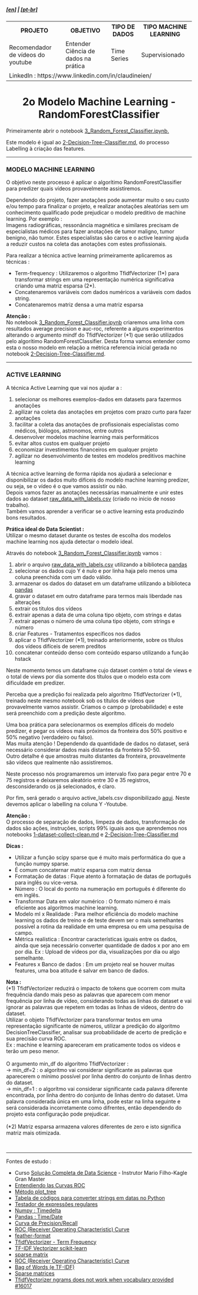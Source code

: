 <h5><a href="blank_">[en]</a> | <a href="blank_">[pt-br]</a>
</h5>
<h5>
<div>
  <table>
    <tr>
      <th>PROJETO</th>
      <th>OBJETIVO</th>
      <th>TIPO DE DADOS</th>
      <th>TIPO MACHINE LEARNING</th>
    </tr>
    <tr>
      <td>Recomendador de vídeos do youtube</td>
      <td>Entender Ciência de dados na prática</td>
      <td>Time Series</td>
      <td>Supervisionado</td>
    </tr>
    <tr>
        <td colspan="4">LinkedIn : https://www.linkedin.com/in/claudineien/</td>
    </tr>
  </table>
</div>
</h5>

<h1 align='center'>2o Modelo Machine Learning - RandomForestClassifier</h1>
<p>Primeiramente abrir o notebook <a href="/1-source-code/3_Random_Forest_Classifier.ipynb">3_Random_Forest_Classifier.ipynb.</a></p>

<p>Este modelo é igual ao <a href="https://github.com/claudineien/youtube-recommender-machine-learning/blob/master/2-Decision-Tree-Classifier.md">2-Decision-Tree-Classifier.md</a>, do processo Labelling à criação das features.</p>

<hr>
<h3>MODELO MACHINE LEARNING</h3>
O objetivo neste processo é aplicar o algorítimo RandomForestClassifier para predizer quais vídeos provavelmente assistiremos.<br>
<p>Dependendo do projeto, fazer anotações pode aumentar muito o seu custo e/ou tempo para finalizar o projeto, e realizar anotações aleatórias sem um conhecimento qualificado pode prejudicar o modelo preditivo de machine learning. Por exemplo :<br>
Imagens radiográficas, ressonância magnética e similares precisam de especialistas médicos para fazer anotações de tumor maligno, tumor benigno, não tumor. Estes especialistas são caros e o active learning ajuda a reduzir custos na coleta das anotações com estes profissionais.
</p>

<p>Para realizar a técnica active learning primeiramente aplicaremos as técnicas :<br>
    <ul>
        <li>Term-frequency :
        Utilizaremos o algorítmo TfidfVectorizer (1*) para transformar strings em uma representação numérica significativa criando uma matriz esparsa (2*).<br>
        </li>
        <li>Concatenaremos variáveis com dados numéricos a variáveis com dados string.</li>
        <li>Concatenaremos matriz densa a uma matriz esparsa</li>
    </ul>
</p>

<p><strong>Atenção :</strong><br>
No notebook <a href="/1-source-code/3_Random_Forest_Classifier.ipynb">3_Random_Forest_Classifier.ipynb</a> criaremos uma linha com resultados average precision e auc-roc, referente a alguns experimentos alterando o argumento mindf do TfidfVectorizer (*1) que serão utilizados pelo algorítimo RandomForestClassifier. Desta forma vamos entender como esta o nosso modelo em relação a métrica referencia inicial gerada no notebook <a href="https://github.com/claudineien/youtube-recommender-machine-learning/blob/master/2-Decision-Tree-Classifier.md">2-Decision-Tree-Classifier.md</a>.</p>

<hr>
<h3>ACTIVE LEARNING</h3>
<p>
A técnica Active Learning que vai nos ajudar a :
<ol>
    <li>selecionar os melhores exemplos-dados em datasets para fazermos anotações</li>
    <li>agilizar na coleta das anotações em projetos com prazo curto para fazer anotações</li>
    <li>facilitar a coleta das anotações de profissionais especialistas como médicos, biólogos, astronomos, entre outros</li>
    <li>desenvolver modelos machine learning mais performáticos</li>
    <li>evitar altos custos em qualquer projeto</li>
    <li>economizar investimentos financeiros em qualquer projeto</li>
    <li>agilizar no desenvolvimento de testes em modelos preditivos machine learning</li>
</ol>
</p>

<p>
A técnica active learning de forma rápida nos ajudará a selecionar e disponibilizar os dados muito difíceis do modelo machine learning predizer, ou seja, se o vídeo é o que vamos assistir ou não.<br>
Depois vamos fazer as anotações necessárias manualmente e unir estes dados ao dataset <a href="/2-dataset">raw_data_with_labels.csv</a> (criado no inicio de nosso trabalho).<br>
Também vamos aprender a verificar se o active learning esta produzindo bons resultados.<br>
</p>

<p><strong>Prática ideal do Data Scientist :</strong><br>
Utilizar o mesmo dataset durante os testes de escolha dos modelos machine learning nos ajuda detectar o modelo ideal.
</p>


<p>
Através do notebook <a href="/1-source-code/3_Random_Forest_Classifier.ipynb">3_Random_Forest_Classifier.ipynb</a> vamos :<br>
<p>
    <ol>
        <li>abrir o arquivo <a href=".\file-csv">raw_data_with_labels.csv</a> utilizando a biblioteca <a href="https://pandas.pydata.org/pandas-docs/stable/getting_started/install.html">pandas</a></li></li>
        <li>selecionar os dados cujo Y é nulo e por linha haja pelo menos uma coluna preenchida com um dado válido.</li>
        <li>armazenar os dados do dataset em um dataframe utilizando a biblioteca <a href="https://pandas.pydata.org/pandas-docs/stable/getting_started/install.html">pandas</a></li>
        <li>gravar o dataset em outro dataframe para termos mais liberdade nas alterações</li>
        <li>extrair os titulos dos vídeos</li>
        <li>extrair apenas a data de uma coluna tipo objeto, com strings e datas</li>
		<li>extrair apenas o número de uma coluna tipo objeto, com strings e número</li>
        <li>criar Features - Tratamentos específicos nos dados</li>
        <li>aplicar o TfidfVectorizer (*1), treinado anteriormente, sobre os títulos dos vídeos difíceis de serem preditos</li>
        <li>concatenar conteúdo denso com conteúdo esparso utilizando a função hstack</li>
    </ol>
</p>

<p>Neste momento temos um dataframe cujo dataset contém o total de views e o total de views por dia somente dos títulos que o modelo esta com dificuldade em predizer.</p>

<p>Perceba que a predição foi realizada pelo algorítmo TfidfVectorizer (*1), treinado neste mesmo notebook sob os títulos de vídeos que provavelmente vamos assistir. Criamos o campo p (probabilidade) e este será preenchido com a predição deste algorítmo.</p>

<p>Uma boa prática para selecionarmos os exemplos difíceis do modelo predizer, é pegar os vídeos mais próximos da fronteira dos 50% positivo e 50% negativo (verdadeiro ou falso).<br>
Mas muita atenção ! Dependendo da quantidade de dados no dataset, será necessário considerar dados mais distantes da fronteira 50-50.<br>
Outro detalhe é que amostras muito distantes da fronteira, provavelmente são vídeos que realmente não assistiremos.</p>

<p>Neste processo nós programaremos um intervalo fixo para pegar entre 70 e 75 registros e deixaremos aleatório entre 30 e 35 registros, desconsiderando os já selecionados, é claro.</p>

<p>Por fim, será gerado o arquivo active_labels.csv disponibilizado <a href=".\file-csv">aqui</a>. Neste devemos aplicar o labelling na coluna Y -Youtube.</p>


<p><strong>Atenção : </strong><br>
O processo de separação de dados, limpeza de dados, transformação de dados são ações, instruções, scripts 99% iguais aos que aprendemos nos notebooks <a href="https://github.com/claudineien/youtube-recommender-machine-learning/blob/master/1-dataset-collect-clean.md">1-dataset-collect-clean.md</a> e <a href="https://github.com/claudineien/youtube-recommender-machine-learning/blob/master/2-Decision-Tree-Classifier.md">2-Decision-Tree-Classifier.md</a>
</p>

<p><strong>Dicas :</strong><br>
    <ul>
        <li>Utilizar a função scipy sparse que é muito mais performática do que a função numpy sparse.</li>
        <li>É comum concaternar matriz esparsa com matriz densa</li>
        <li>Formatação de datas : Fique atento à formatação de datas de português para inglês ou vice-versa.</li>
        <li>Número : O local do ponto na numeração em português é diferente do em inglês.</li>
        <li>Transformar Data em valor numérico : O formato número é mais eficiente aos algoritmos machine learning.</li>
        <li>Modelo ml x Realidade : Para melhor eficiência do modelo machine learning os dados de treino e de teste devem ser o mais semelhantes possível a rotina da realidade em uma empresa ou em uma pesquisa de campo.</li>
        <li>Métrica realística : Encontrar características iguais entre os dados, ainda que seja necessário converter quantidade de dados x por ano em por dia. Ex : Upload de vídeos por dia, visualizações por dia ou algo semelhante.</li>
        <li>Features x Banco de dados : Em um projeto real se houver muitas features, uma boa atitude é salvar em banco de dados.</li>
    </ul>
</p>

<p><strong>Nota :</strong><br>
(*1) TfidfVectorizer reduzirá o impacto de tokens que ocorrem com muita frequência dando mais peso as palavras que aparecem com menor frequência por linha de vídeo, considerando todas as linhas do dataset e vai ignorar as palavras que repetem em todas as linhas de vídeos, dentro do dataset.<br>
Utilizar o objeto TfidfVectorizer para transformar textos em uma representação significante de números, utilizar a predição do algoritmo DecisionTreeClassifier, analisar sua probabilidade de acerto de predição e sua precisão curva ROC.<br>
Ex : machine e learning apareceram em praticamente todos os vídeos e terão um peso menor.<br><br>
O argumento min_df do algoritmo TfidfVectorizer :<br>
-> min_df=2 : o algorítmo vai considerar significante as palavras que aparecerem o mínimo possível por linha dentro do conjunto de linhas dentro do dataset.<br>
-> min_df=1 : o algorítmo vai considerar significante cada palavra diferente encontrada, por linha dentro do conjunto de linhas dentro do dataset. Uma palavra considerada única em uma linha, pode estar na linha seguinte e será considerada incorretamente como difrentes, então dependendo do projeto esta configuração pode prejudicar.<br><br>
(*2) Matriz esparsa armazena valores diferentes de zero e isto significa matriz mais otimizada.<br></p>

<br>
<hr>
<p>Fontes de estudo :
    <ul>
        <li>Curso <a href="https://curso.mariofilho.com/">   
        Solução Completa de Data Science</a> - Instrutor Mario Filho-Kagle Gran Master</li>
        <li><a href="https://www.youtube.com/watch?v=Y1XAP6omGzo">Entendiendo las Curvas ROC</a></li>
        <li><a href="https://scikit-learn.org/stable/modules/generated/sklearn.tree.plot_tree.html">Método plot_tree</a></li>
        <li><a href="https://strftime.org/">Tabela de códigos para converter strings em datas no Python</a></li>
        <li><a href="http://gskinner.com/RegExr/">Testador de expressões regulares</a></li>
        <li><a href="https://numpy.org/doc/stable/reference/arrays.datetime.html">Numpy : Timedelta</a></li>
        <li><a href="https://pandas.pydata.org/pandas-docs/stable/user_guide/timeseries.html">Pandas : Time/Date</a></li>
        <li><a href="https://scikit-learn.org/stable/auto_examples/model_selection/plot_precision_recall.html#sphx-glr-auto-examples-model-selection-plot-precision-recall-py">Curva de Precision/Recall</a></li>
        <li><a href="https://scikit-learn.org/stable/modules/model_evaluation.html#roc-metrics">ROC (Receiver Operating Characteristic) Curve</a></li>
        <li><a href="https://pypi.org/project/feather-format/">feather-format</a></li>
        <li><a href="https://scikit-learn.org/stable/modules/generated/sklearn.feature_extraction.text.TfidfVectorizer.html">TfidfVectorizer - Term Frequency</a></li>
        <li><a href="https://medium.com/@cmukesh8688/tf-idf-vectorizer-scikit-learn-dbc0244a911a">TF-IDF Vectorizer scikit-learn</a></li>
        <li><a href="https://docs.scipy.org/doc/scipy/reference/generated/scipy.sparse.csc_matrix.html">sparse matrix</a></li>
        <li><a href="https://scikit-learn.org/stable/modules/model_evaluation.html#roc-metrics">ROC (Receiver Operating Characteristic) Curve</a></li>
        <li><a href="https://scikit-learn.org/stable/modules/feature_extraction.html#text-feature-extraction">Bag of Words (e TF-IDF)</a></li>
        <li><a href="https://docs.scipy.org/doc/scipy/reference/sparse.html">Sparse matrices</a></li>
        <li><a href="https://github.com/scikit-learn/scikit-learn/issues/16017">TfidfVectorizer ngrams does not work when vocabulary provided #16017</a></li>
    </ul>
</p>